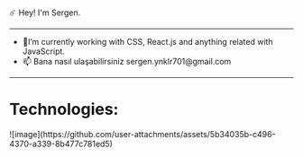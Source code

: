 ☄️ Hey! I'm Sergen.
<hr>
<ul>
  <li>👾I’m currently working with CSS, React.js and anything related with JavaScript.</li>
  <li>📫 Bana nasıl ulaşabilirsiniz sergen.ynklr701@gmail.com</li>
</ul>
<hr>
<h1>Technologies:</h1>
![image](https://github.com/user-attachments/assets/5b34035b-c496-4370-a339-8b477c781ed5)

